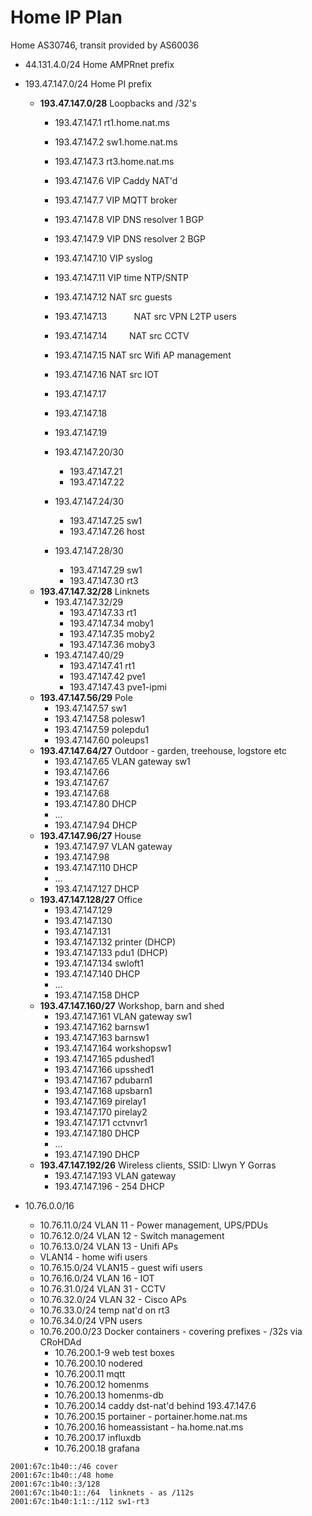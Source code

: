 # Home IP Plan

Home AS30746, transit provided by AS60036

* 44.131.4.0/24 Home AMPRnet prefix
* 193.47.147.0/24             Home PI prefix
  * **193.47.147.0/28**           Loopbacks and /32's
    * 193.47.147.1            rt1.home.nat.ms
    * 193.47.147.2            sw1.home.nat.ms
    * 193.47.147.3            rt3.home.nat.ms
    * 193.47.147.6            VIP Caddy  NAT'd
    * 193.47.147.7            VIP MQTT broker
    * 193.47.147.8            VIP DNS resolver 1   BGP 
    * 193.47.147.9            VIP DNS resolver 2   BGP
    * 193.47.147.10           VIP syslog
    * 193.47.147.11           VIP time NTP/SNTP
    * 193.47.147.12           NAT src guests
    * 193.47.147.13           NAT src VPN L2TP users
    * 193.47.147.14           NAT src CCTV
    * 193.47.147.15           NAT src Wifi AP management
    * 193.47.147.16           NAT src IOT
    * 193.47.147.17
    * 193.47.147.18
    * 193.47.147.19
    
    * 193.47.147.20/30        
      * 193.47.147.21         
      * 193.47.147.22         
    * 193.47.147.24/30
      * 193.47.147.25         sw1
      * 193.47.147.26         host
    * 193.47.147.28/30
      * 193.47.147.29         sw1
      * 193.47.147.30         rt3
  * **193.47.147.32/28**          Linknets
    * 193.47.147.32/29
      * 193.47.147.33         rt1
      * 193.47.147.34         moby1
      * 193.47.147.35         moby2
      * 193.47.147.36         moby3
    * 193.47.147.40/29
      * 193.47.147.41         rt1
      * 193.47.147.42         pve1
      * 193.47.147.43         pve1-ipmi
  * **193.47.147.56/29**          Pole
    * 193.47.147.57           sw1
    * 193.47.147.58           polesw1
    * 193.47.147.59           polepdu1
    * 193.47.147.60           poleups1
  * **193.47.147.64/27**          Outdoor - garden, treehouse, logstore etc
    * 193.47.147.65           VLAN gateway sw1
    * 193.47.147.66           
    * 193.47.147.67           
    * 193.47.147.68           
    * 193.47.147.80           DHCP
    * ...
    * 193.47.147.94           DHCP
  * **193.47.147.96/27**          House
    * 193.47.147.97           VLAN gateway
    * 193.47.147.98           
    * 193.47.147.110          DHCP
    * ...
    * 193.47.147.127          DHCP
  * **193.47.147.128/27**         Office
    * 193.47.147.129 
    * 193.47.147.130          
    * 193.47.147.131          
    * 193.47.147.132          printer (DHCP)
    * 193.47.147.133          pdu1 (DHCP)
    * 193.47.147.134          swloft1
    * 193.47.147.140          DHCP
    * ...
    * 193.47.147.158          DHCP
  * **193.47.147.160/27**         Workshop, barn and shed
    * 193.47.147.161          VLAN gateway sw1
    * 193.47.147.162          barnsw1
    * 193.47.147.163          barnsw1
    * 193.47.147.164          workshopsw1
    * 193.47.147.165          pdushed1
    * 193.47.147.166          upsshed1
    * 193.47.147.167          pdubarn1
    * 193.47.147.168          upsbarn1
    * 193.47.147.169          pirelay1
    * 193.47.147.170          pirelay2
    * 193.47.147.171          cctvnvr1
    * 193.47.147.180          DHCP
    * ...
    * 193.47.147.190          DHCP
  * **193.47.147.192/26**         Wireless clients, SSID: Llwyn Y Gorras
    * 193.47.147.193          VLAN gateway
    * 193.47.147.196 - 254    DHCP

* 10.76.0.0/16
  * 10.76.11.0/24     VLAN 11 - Power management, UPS/PDUs
  * 10.76.12.0/24     VLAN 12 - Switch management
  * 10.76.13.0/24     VLAN 13 - Unifi APs
  * VLAN14 - home wifi users
  * 10.76.15.0/24     VLAN15  - guest wifi users
  * 10.76.16.0/24     VLAN 16 - IOT
  * 10.76.31.0/24     VLAN 31 - CCTV  
  * 10.76.32.0/24     VLAN 32 - Cisco APs
  * 10.76.33.0/24     temp nat'd on rt3
  * 10.76.34.0/24     VPN users
  * 10.76.200.0/23    Docker containers - covering prefixes - /32s via CRoHDAd
     * 10.76.200.1-9  web test boxes
     * 10.76.200.10   nodered
     * 10.76.200.11   mqtt
     * 10.76.200.12   homenms
     * 10.76.200.13   homenms-db
     * 10.76.200.14   caddy dst-nat'd behind 193.47.147.6
     * 10.76.200.15   portainer - portainer.home.nat.ms
     * 10.76.200.16   homeassistant - ha.home.nat.ms
     * 10.76.200.17   influxdb
     * 10.76.200.18   grafana
  


```
2001:67c:1b40::/46 cover
2001:67c:1b40::/48 home
2001:67c:1b40::3/128
2001:67c:1b40:1::/64  linknets - as /112s
2001:67c:1b40:1:1::/112 sw1-rt3

```
